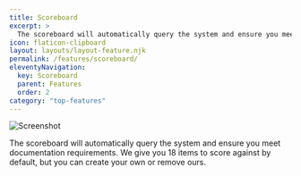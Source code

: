 ```yaml
---
title: Scoreboard
excerpt: >
  The scoreboard will automatically query the system and ensure you meet documentation requirements. We give you 18 items to score against by default, but you can create your own or remove ours.
icon: flaticon-clipboard
layout: layouts/layout-feature.njk
permalink: /features/scoreboard/
eleventyNavigation:
  key: Scoreboard
  parent: Features
  order: 2
category: "top-features"
---
```


<img class="img-fluid mb-4" src="https://www.itportal.com/v4/images/scoreboard2.png" alt="Screenshot">

The scoreboard will automatically query the system and ensure you meet documentation requirements. We give you 18 items to score against by default, but you can create your own or remove ours.